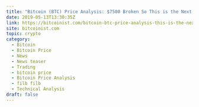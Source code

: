 ```yaml
---
title: "Bitcoin (BTC) Price Analysis: $7500 Broken So This is the Next Bull Target"
date: 2019-05-13T13:30:35Z
link: https://bitcoinist.com/bitcoin-btc-price-analysis-this-is-the-next-bull-target-if-7500-breaks/?utm_medium=RSS&utm_source=hune
site: bitcoinist.com
topic: crypto
category:
  - Bitcoin
  - Bitcoin Price
  - News
  - News teaser
  - Trading
  - bitcoin price
  - Bitcoin Price Analysis
  - filb filb
  - Technical Analysis
draft: false
---
```

